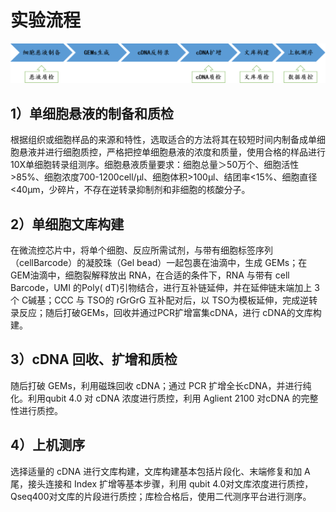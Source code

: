 # 实验流程

![单细胞转录组实验流程图](<../../../../.gitbook/assets/image (1) (1).png>)

## 1）单细胞悬液的制备和质检

根据组织或细胞样品的来源和特性，选取适合的方法将其在较短时间内制备成单细胞悬液并进行细胞质控，严格把控单细胞悬液的浓度和质量，使用合格的样品进行10X单细胞转录组测序。细胞悬液质量要求：细胞总量＞50万个、细胞活性>85%、细胞浓度700-1200cell/μl、细胞体积>100μl、结团率<15%、细胞直径<40μm，少碎片，不存在逆转录抑制剂和非细胞的核酸分子。

## 2）单细胞文库构建

在微流控芯片中，将单个细胞、反应所需试剂，与带有细胞标签序列（cellBarcode）的凝胶珠（Gel bead）一起包裹在油滴中，生成 GEMs；在 GEM油滴中，细胞裂解释放出 RNA，在合适的条件下，RNA 与带有 cell Barcode，UMI 的Poly( dT)引物结合，进行互补链延伸，并在延伸链末端加上 3 个 C碱基；CCC 与 TSO的 rGrGrG 互补配对后，以 TSO为模板延伸，完成逆转录反应；随后打破GEMs，回收并通过PCR扩增富集cDNA，进行 cDNA的文库构建。

## 3）cDNA 回收、扩增和质检

随后打破 GEMs，利用磁珠回收 cDNA；通过 PCR 扩增全长cDNA，并进行纯化。利用qubit 4.0 对 cDNA 浓度进行质控，利用 Aglient 2100 对cDNA 的完整性进行质控。

## 4）上机测序

选择适量的 cDNA 进行文库构建，文库构建基本包括片段化、末端修复和加 A尾，接头连接和 Index 扩增等基本步骤，利用 qubit 4.0对文库浓度进行质控，Qseq400对文库的片段进行质控；库检合格后，使用二代测序平台进行测序。

